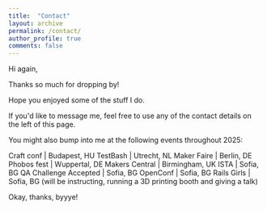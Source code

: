```yaml
---
title:  "Contact"
layout: archive
permalink: /contact/
author_profile: true
comments: false
---
```

Hi again,

Thanks so much for dropping by!

Hope you enjoyed some of the stuff I do.

If you'd like to message me, feel free to use any of the contact details on the left of this page.

You might also bump into me at the following events throughout 2025:

Craft conf | Budapest, HU
TestBash | Utrecht, NL
Maker Faire | Berlin, DE
Phobos fest | Wuppertal, DE
Makers Central | Birmingham, UK
ISTA | Sofia, BG
QA Challenge Accepted | Sofia, BG
OpenConf | Sofia, BG
Rails Girls | Sofia, BG (will be instructing, running a 3D printing booth and giving a talk)




Okay, thanks, byyye!
